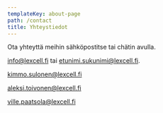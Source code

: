 ```yaml
---
templateKey: about-page
path: /contact
title: Yhteystiedot
---
```

Ota yhteyttä meihin sähköpostitse tai chätin avulla.

<a href="mailto:info@lexcell.fi" class="email-link">info@lexcell.fi</a> tai etunimi.sukunimi@lexcell.fi.

<a href="mailto:kimmo.sulonen@lexcell.fi" class="email-link">kimmo.sulonen@lexcell.fi</a>

<a href="mailto:aleksi.toivonen@lexcell.fi" class="email-link">aleksi.toivonen@lexcell.fi</a>

<a href="mailto:ville.paatsola@lexcell.fi" class="email-link">ville.paatsola@lexcell.fi</a>

